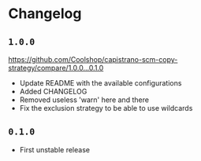 Changelog
=========


## `1.0.0`

https://github.com/Coolshop/capistrano-scm-copy-strategy/compare/1.0.0...0.1.0

* Update README with the available configurations
* Added CHANGELOG
* Removed useless 'warn' here and there
* Fix the exclusion strategy to be able to use wildcards

## `0.1.0`

* First unstable release
